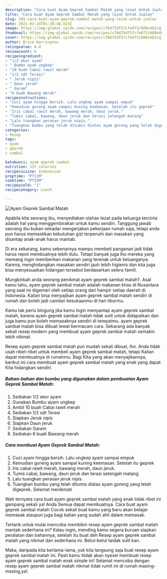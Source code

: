 ```yaml
---
description: "Cara buat Ayam Geprek Sambal Matah yang lezat Untuk Jualan"
title: "Cara buat Ayam Geprek Sambal Matah yang lezat Untuk Jualan"
slug: 565-cara-buat-ayam-geprek-sambal-matah-yang-lezat-untuk-jualan
date: 2021-03-24T01:38:48.023Z
image: https://img-global.cpcdn.com/recipes/cf0d75df57cfe073/680x482cq70/ayam-geprek-sambal-matah-foto-resep-utama.jpg
thumbnail: https://img-global.cpcdn.com/recipes/cf0d75df57cfe073/680x482cq70/ayam-geprek-sambal-matah-foto-resep-utama.jpg
cover: https://img-global.cpcdn.com/recipes/cf0d75df57cfe073/680x482cq70/ayam-geprek-sambal-matah-foto-resep-utama.jpg
author: Bruce Harrington
ratingvalue: 4.4
reviewcount: 6
recipeingredient:
- "1/2 ekor ayam"
- " Bumbu ayam ungkep"
- "10 buah Cabai rawit merah"
- "1/2 sdt Terasi"
- " Jeruk nipis"
- " Daun jeruk"
- " Garam"
- "6 buah Bawang merah"
recipeinstructions:
- "Cuci ayam hingga bersih. Lalu ungkep ayam sampai empuk"
- "Kemudian goreng ayam sampai kuning keemasan. Setelah itu geprek"
- "Iris cabai rawit merah, bawang merah, daun jeruk."
- "Tumis cabai, bawang, daun jeruk dan terasi setengah matang"
- "Lalu tuangkan perasan jeruk nipis."
- "Tuangkan bumbu yang telah ditumis diatas ayam goreng yang telah digeprek. Selamat menikmati"
categories:
- Resep
tags:
- ayam
- geprek
- sambal

katakunci: ayam geprek sambal 
nutrition: 137 calories
recipecuisine: Indonesian
preptime: "PT11M"
cooktime: "PT33M"
recipeyield: "1"
recipecategory: Lunch

---
```



![Ayam Geprek Sambal Matah](https://img-global.cpcdn.com/recipes/cf0d75df57cfe073/680x482cq70/ayam-geprek-sambal-matah-foto-resep-utama.jpg)

Apabila kita seorang ibu, menyediakan olahan lezat pada keluarga tercinta adalah hal yang menggembirakan untuk kamu sendiri. Tanggung jawab seorang ibu bukan sekadar mengerjakan pekerjaan rumah saja, tetapi anda pun harus memastikan kebutuhan gizi terpenuhi dan masakan yang disantap anak-anak harus mantab.

Di era  sekarang, kamu sebenarnya mampu membeli panganan jadi tidak harus repot membuatnya lebih dulu. Tetapi banyak juga lho mereka yang memang ingin memberikan makanan yang terenak untuk keluarganya. Karena, menghidangkan masakan sendiri jauh lebih higienis dan kita juga bisa menyesuaikan hidangan tersebut berdasarkan selera famili. 



Mungkinkah anda seorang penikmat ayam geprek sambal matah?. Asal kamu tahu, ayam geprek sambal matah adalah makanan khas di Nusantara yang saat ini digemari oleh setiap orang dari hampir setiap daerah di Indonesia. Kalian bisa menyajikan ayam geprek sambal matah sendiri di rumah dan boleh jadi camilan kesukaanmu di hari liburmu.

Kamu tak perlu bingung jika kamu ingin menyantap ayam geprek sambal matah, karena ayam geprek sambal matah tidak sulit untuk didapatkan dan juga kamu pun boleh memasaknya sendiri di tempatmu. ayam geprek sambal matah bisa dibuat lewat bermacam cara. Sekarang ada banyak sekali resep modern yang membuat ayam geprek sambal matah semakin lebih nikmat.

Resep ayam geprek sambal matah pun mudah sekali dibuat, lho. Anda tidak usah ribet-ribet untuk membeli ayam geprek sambal matah, tetapi Kalian dapat membuatnya di rumahmu. Bagi Kita yang akan menyajikannya, berikut ini cara membuat ayam geprek sambal matah yang enak yang dapat Kita hidangkan sendiri.

<!--inarticleads1-->

##### Bahan-bahan dan bumbu yang digunakan dalam pembuatan Ayam Geprek Sambal Matah:

1. Sediakan 1/2 ekor ayam
1. Gunakan  Bumbu ayam ungkep
1. Ambil 10 buah Cabai rawit merah
1. Sediakan 1/2 sdt Terasi
1. Siapkan  Jeruk nipis
1. Siapkan  Daun jeruk
1. Sediakan  Garam
1. Sediakan 6 buah Bawang merah




<!--inarticleads2-->

##### Cara membuat Ayam Geprek Sambal Matah:

1. Cuci ayam hingga bersih. Lalu ungkep ayam sampai empuk
1. Kemudian goreng ayam sampai kuning keemasan. Setelah itu geprek
1. Iris cabai rawit merah, bawang merah, daun jeruk.
1. Tumis cabai, bawang, daun jeruk dan terasi setengah matang
1. Lalu tuangkan perasan jeruk nipis.
1. Tuangkan bumbu yang telah ditumis diatas ayam goreng yang telah digeprek. Selamat menikmati




Wah ternyata cara buat ayam geprek sambal matah yang enak tidak ribet ini gampang sekali ya! Anda Semua dapat membuatnya. Cara buat ayam geprek sambal matah Cocok sekali buat kamu yang baru akan belajar memasak ataupun juga bagi kalian yang sudah ahli dalam memasak.

Tertarik untuk mulai mencoba membikin resep ayam geprek sambal matah mantab sederhana ini? Kalau ingin, mending kamu segera buruan siapkan peralatan dan bahannya, setelah itu buat deh Resep ayam geprek sambal matah yang nikmat dan sederhana ini. Betul-betul taidak sulit kan. 

Maka, daripada kita berlama-lama, yuk kita langsung saja buat resep ayam geprek sambal matah ini. Pasti kamu tiidak akan nyesel membuat resep ayam geprek sambal matah enak simple ini! Selamat mencoba dengan resep ayam geprek sambal matah nikmat tidak rumit ini di rumah masing-masing,ya!.

